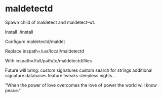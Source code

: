 maldetectd
============

Spawn child of maldetect and maldetect-wt.

Install
    ./install

Configure
    maldetectd/maldet

Replace
    inspath=/usr/local/maldetectd

With
    inspath=/full/path/to/maldetectd/files

Future will bring:
custom signatures
custom search for strings
additional signature databases
feature tweaks
sleepless nights...

"When the power of love overcomes the love of power the world will know peace."